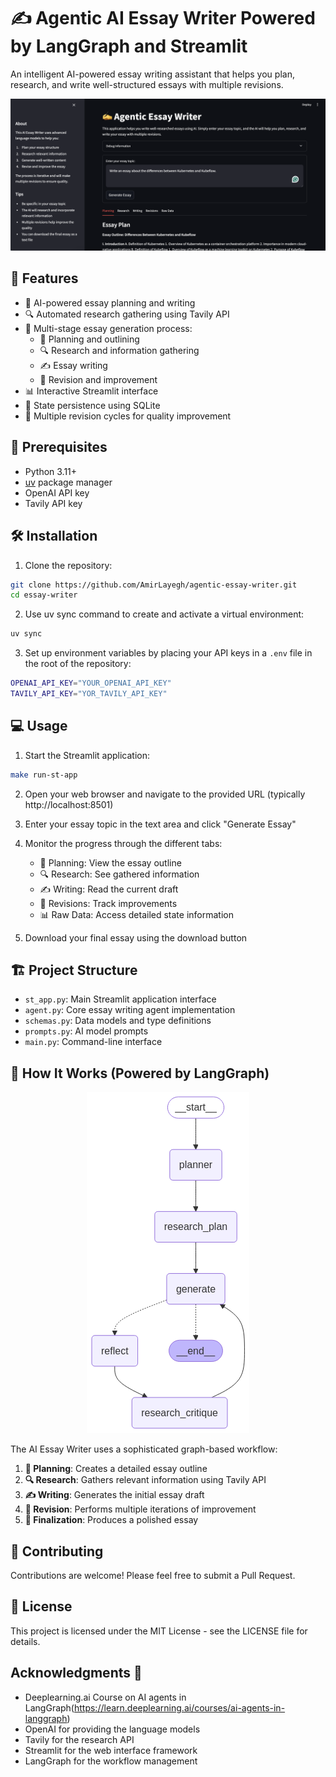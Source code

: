# ✍️ Agentic AI Essay Writer Powered by LangGraph and Streamlit

An intelligent AI-powered essay writing assistant that helps you plan, research, and write well-structured essays with multiple revisions.
<p align="center">
  <img src="/sources/gui.png" alt="Essay Writer Workflow GUI">
</p>


## 🌟 Features

- 🤖 AI-powered essay planning and writing
- 🔍 Automated research gathering using Tavily API
- 📝 Multi-stage essay generation process:
  - 📝 Planning and outlining
  - 🔍 Research and information gathering
  - ✍️ Essay writing
  - 🔄 Revision and improvement
- 📊 Interactive Streamlit interface
- 💾 State persistence using SQLite
- 🔄 Multiple revision cycles for quality improvement

## 🔑 Prerequisites

- Python 3.11+
- [uv](https://github.com/astral-sh/uv) package manager
- OpenAI API key
- Tavily API key

## 🛠️ Installation

1. Clone the repository:
```bash
git clone https://github.com/AmirLayegh/agentic-essay-writer.git
cd essay-writer
```

2. Use uv sync command to create and activate a virtual environment:
```bash
uv sync
```


3. Set up environment variables by placing your API keys in a `.env` file in the root of the repository:
``` bash
OPENAI_API_KEY="YOUR_OPENAI_API_KEY"
TAVILY_API_KEY="YOR_TAVILY_API_KEY"
```

## 💻 Usage 

1. Start the Streamlit application:
```bash
make run-st-app
```

2. Open your web browser and navigate to the provided URL (typically http://localhost:8501)

3. Enter your essay topic in the text area and click "Generate Essay"

4. Monitor the progress through the different tabs:
   - 📝 Planning: View the essay outline
   - 🔍 Research: See gathered information
   - ✍️ Writing: Read the current draft
   - 🔄 Revisions: Track improvements
   - 📊 Raw Data: Access detailed state information

5. Download your final essay using the download button

## 🏗️ Project Structure

- `st_app.py`: Main Streamlit application interface
- `agent.py`: Core essay writing agent implementation
- `schemas.py`: Data models and type definitions
- `prompts.py`: AI model prompts
- `main.py`: Command-line interface

## 🚀 How It Works (Powered by LangGraph)

<p align="center">
  <img src="/sources/graph.png" alt="Essay Writer Workflow Graph">
</p>


The AI Essay Writer uses a sophisticated graph-based workflow:

1. **📝 Planning**: Creates a detailed essay outline
2. **🔍 Research**: Gathers relevant information using Tavily API
3. **✍️ Writing**: Generates the initial essay draft
4. **🔄 Revision**: Performs multiple iterations of improvement
5. **🔄 Finalization**: Produces a polished essay

## 🤝 Contributing

Contributions are welcome! Please feel free to submit a Pull Request.

## 📜 License

This project is licensed under the MIT License - see the LICENSE file for details.

## Acknowledgments 🙏

- Deeplearning.ai Course on AI agents in LangGraph(https://learn.deeplearning.ai/courses/ai-agents-in-langgraph)
- OpenAI for providing the language models
- Tavily for the research API
- Streamlit for the web interface framework
- LangGraph for the workflow management
